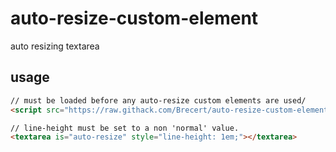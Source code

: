 # auto-resize-custom-element

auto resizing textarea

## usage

```html
// must be loaded before any auto-resize custom elements are used/
<script src="https://raw.githack.com/Brecert/auto-resize-custom-element/master/auto-resize.js"></script>

// line-height must be set to a non 'normal' value.
<textarea is="auto-resize" style="line-height: 1em;"></textarea>
```
